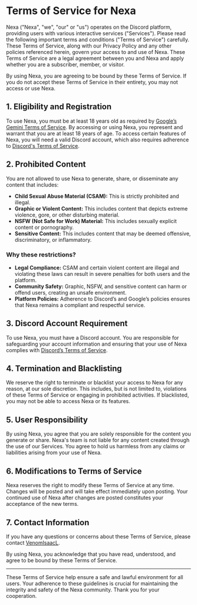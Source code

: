 # Terms of Service for Nexa

Nexa ("Nexa", "we", "our" or "us") operates on the Discord platform, providing users with various interactive services ("Services"). Please read the following important terms and conditions ("Terms of Service") carefully. These Terms of Service, along with our Privacy Policy and any other policies referenced herein, govern your access to and use of Nexa. These Terms of Service are a legal agreement between you and Nexa and apply whether you are a subscriber, member, or visitor.

By using Nexa, you are agreeing to be bound by these Terms of Service. If you do not accept these Terms of Service in their entirety, you may not access or use Nexa.

## 1. Eligibility and Registration

To use Nexa, you must be at least 18 years old as required by [Google’s Gemini Terms of Service](https://ai.google.dev/gemini-api/terms). By accessing or using Nexa, you represent and warrant that you are at least 18 years of age. To access certain features of Nexa, you will need a valid Discord account, which also requires adherence to [Discord's Terms of Service](https://discord.com/terms).

## 2. Prohibited Content

You are not allowed to use Nexa to generate, share, or disseminate any content that includes:

- **Child Sexual Abuse Material (CSAM):** This is strictly prohibited and illegal.
- **Graphic or Violent Content:** This includes content that depicts extreme violence, gore, or other disturbing material.
- **NSFW (Not Safe for Work) Material:** This includes sexually explicit content or pornography.
- **Sensitive Content:** This includes content that may be deemed offensive, discriminatory, or inflammatory.

### Why these restrictions?

- **Legal Compliance:** CSAM and certain violent content are illegal and violating these laws can result in severe penalties for both users and the platform.
- **Community Safety:** Graphic, NSFW, and sensitive content can harm or offend users, creating an unsafe environment.
- **Platform Policies:** Adherence to Discord’s and Google’s policies ensures that Nexa remains a compliant and respectful service.

## 3. Discord Account Requirement

To use Nexa, you must have a Discord account. You are responsible for safeguarding your account information and ensuring that your use of Nexa complies with [Discord’s Terms of Service](https://discord.com/terms).

## 4. Termination and Blacklisting

We reserve the right to terminate or blacklist your access to Nexa for any reason, at our sole discretion. This includes, but is not limited to, violations of these Terms of Service or engaging in prohibited activities. If blacklisted, you may not be able to access Nexa or its features.

## 5. User Responsibility

By using Nexa, you agree that you are solely responsible for the content you generate or share. Nexa's team is not liable for any content created through the use of our Services. You agree to hold us harmless from any claims or liabilities arising from your use of Nexa.

## 6. Modifications to Terms of Service

Nexa reserves the right to modify these Terms of Service at any time. Changes will be posted and will take effect immediately upon posting. Your continued use of Nexa after changes are posted constitutes your acceptance of the new terms.

## 7. Contact Information

If you have any questions or concerns about these Terms of Service, please contact [VenomIsaacL](https://discordapp.com/users/83218406400069632).

By using Nexa, you acknowledge that you have read, understood, and agree to be bound by these Terms of Service.

---

These Terms of Service help ensure a safe and lawful environment for all users. Your adherence to these guidelines is crucial for maintaining the integrity and safety of the Nexa community. Thank you for your cooperation.
